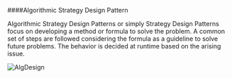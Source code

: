 ####Algorithmic Strategy Design Pattern

Algorithmic Strategy Design Patterns or simply Strategy Design Patterns focus on developing a method or formula to solve the problem. A common set of steps are followed considering the formula as a guideline to solve future problems. The behavior is decided at runtime based on the arising issue. 

![AlgDesign](https://sourcemaking.com/files/v2/content/patterns/Strategy_example1-2x.png)
